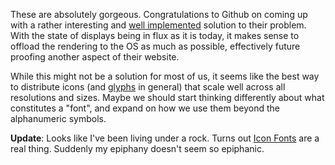 These are absolutely gorgeous. Congratulations to Github on coming up with a rather interesting and [well implemented][1] solution to their problem. With the state of displays being in flux as it is today, it makes sense to offload the rendering to the OS as much as possible, effectively future proofing another aspect of their website.

[1]: https://github.com/blog/1135-the-making-of-octicons

While this might not be a solution for most of us, it seems like the best way to distribute icons (and [glyphs][2] in general) that scale well across all resolutions and sizes. Maybe we should start thinking differently about what constitutes a "font", and expand on how we use them beyond the alphanumeric symbols.

[2]: https://github.com/dcurtis/markdown-mark

**Update**: Looks like I've been living under a rock. Turns out [Icon Fonts][if] are a real thing. Suddenly my epiphany doesn't seem so epiphanic.

[if]: http://www.delicious.com/stacks/view/SC3hpq